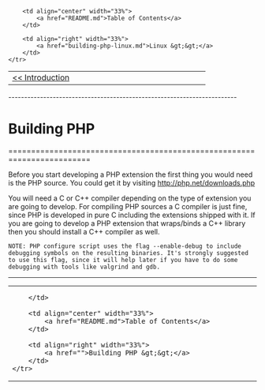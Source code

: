<table style="width: 100%;">
    <tr>
        <td align="left" width="33%">
            <a href="introduction.md">&lt;&lt; Introduction</a>
        </td>
        
        <td align="center" width="33%">
            <a href="README.md">Table of Contents</a>
        </td>
        
        <td align="right" width="33%">
            <a href="building-php-linux.md">Linux &gt;&gt;</a>
        </td>
    </tr>
</table>
------------------------------------------------------------------------

# Building PHP
========================================================================

Before you start developing a PHP extension the first thing you would need
is the PHP source. You could get it by visiting http://php.net/downloads.php

You will need a C or C++ compiler depending on the type of extension you
are going to develop. For compiling PHP sources a C compiler is just fine,
since PHP is developed in pure C including the extensions shipped with it.
If you are going to develop a PHP extension that wraps/binds a C++ library
then you should install a C++ compiler as well.

	NOTE: PHP configure script uses the flag --enable-debug to include 
	debugging symbols on the resulting binaries. It's strongly suggested
	to use this flag, since it will help later if you have to do some 
	debugging with tools like valgrind and gdb.

------------------------------------------------------------------------
<table width="100%">
    <tr>
        <td align="left" width="33%">
            
        </td>
        
        <td align="center" width="33%">
            <a href="README.md">Table of Contents</a>
        </td>
        
        <td align="right" width="33%">
            <a href="">Building PHP &gt;&gt;</a>
        </td>
    </tr>
</table>
